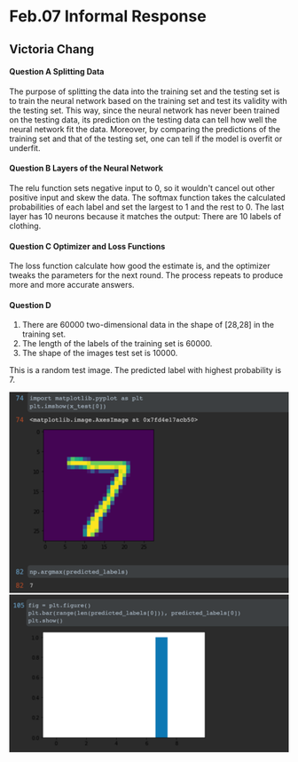 # Feb.07 Informal Response 
## Victoria Chang

#### Question A Splitting Data
The purpose of splitting the data into the training set and the testing set is to train the neural network based on the training set and test its validity with the testing set. This way, since the neural network has never been trained on the 
testing data, its prediction on the testing data can tell how well the neural network fit the data. Moreover, by comparing the predictions of the training set and that of the
testing set, one can tell if the model is overfit or underfit. 

#### Question B Layers of the Neural Network
The relu function sets negative input to 0, so it wouldn't cancel out other positive input and skew the data. The softmax function takes the calculated probabilities 
of each label and set the largest to 1 and the rest to 0. The last layer has 10 neurons because it matches the output: There are 10 labels of clothing.

#### Question C Optimizer and Loss Functions
The loss function calculate how good the estimate is, and the optimizer tweaks the parameters for the next round. The process repeats to produce more and more accurate answers. 

#### Question D 
1. There are 60000 two-dimensional data in the shape of [28,28] in the training set.
2. The length of the labels of the training set is 60000.
3. The shape of the images test set is 10000.

This is a random test image. The predicted label with highest probability is 7.

![why](informal_response07_pic1.png)
![caption](informal_response07_pic2.png)
